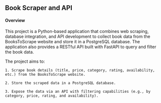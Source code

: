 ## Book Scraper and API

#### Overview

This project is a Python-based application that combines web scraping, database integration, and API development to collect book data from the BooksToScrape website and store it in a PostgreSQL database. The application also provides a RESTful API built with FastAPI to query and filter the book data.

The project aims to:

    1. Scrape book details (title, price, category, rating, availability, etc.) from the BooksToScrape website.

    2. Store the scraped data in a PostgreSQL database.

    3. Expose the data via an API with filtering capabilities (e.g., by category, price, rating, and availability).

